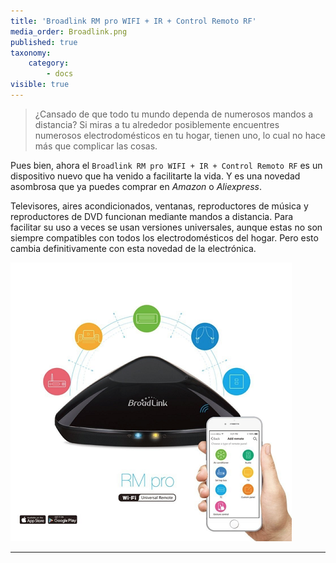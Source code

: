 ```yaml
---
title: 'Broadlink RM pro WIFI + IR + Control Remoto RF'
media_order: Broadlink.png
published: true
taxonomy:
    category:
        - docs
visible: true
---
```


> ¿Cansado de que todo tu mundo dependa de numerosos mandos a distancia? Si miras a tu alrededor posiblemente encuentres numerosos electrodomésticos en tu hogar, tienen uno, lo cual no hace más que complicar las cosas.

Pues bien, ahora el `Broadlink RM pro WIFI + IR + Control Remoto RF` es un dispositivo nuevo que ha venido a facilitarte la vida. Y es una novedad asombrosa que ya puedes comprar en _Amazon_ o _Aliexpress_.

Televisores, aires acondicionados, ventanas, reproductores de música y reproductores de DVD funcionan mediante mandos a distancia. Para facilitar su uso a veces se usan versiones universales, aunque estas no son siempre compatibles con todos los electrodomésticos del hogar. Pero esto cambia definitivamente con esta novedad de la electrónica.

![](Broadlink.png)

---
